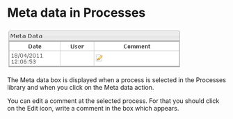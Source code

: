 <!--
created_at: '2012-04-17 14:24:51'
updated_at: '2013-03-13 14:28:36'
authors:
    - 'Jérôme Bogaerts'
contributors:
    - 'Sophie Doublet'
tags:
    - 'Manage Processes'
-->

Meta data in Processes
======================

![](../resources/processes-metadata.png)

The Meta data box is displayed when a process is selected in the Processes library and when you click on the Meta data action.<br/>

You can edit a comment at the selected process. For that you should click on the Edit icon, write a comment in the box which appears.


